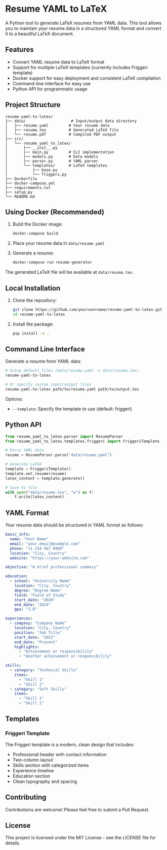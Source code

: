 # Resume YAML to LaTeX

A Python tool to generate LaTeX resumes from YAML data. This tool allows you to maintain your resume data in a structured YAML format and convert it to a beautiful LaTeX document.

## Features

- Convert YAML resume data to LaTeX format
- Support for multiple LaTeX templates (currently includes Friggeri template)
- Docker support for easy deployment and consistent LaTeX compilation
- Command-line interface for easy use
- Python API for programmatic usage

## Project Structure

```
resume-yaml-to-latex/
├── data/                    # Input/output data directory
│   ├── resume.yaml         # Your resume data
│   ├── resume.tex          # Generated LaTeX file
│   └── resume.pdf          # Compiled PDF output
├── src/
│   └── resume_yaml_to_latex/
│       ├── __init__.py
│       ├── main.py         # CLI implementation
│       ├── models.py       # Data models
│       ├── parser.py       # YAML parser
│       └── templates/      # LaTeX templates
│           ├── base.py
│           └── friggeri.py
├── Dockerfile
├── docker-compose.yml
├── requirements.txt
├── setup.py
└── README.md
```

## Using Docker (Recommended)

1. Build the Docker image:
   ```bash
   docker-compose build
   ```

2. Place your resume data in `data/resume.yaml`

3. Generate a resume:
   ```bash
   docker-compose run resume-generator
   ```

The generated LaTeX file will be available at `data/resume.tex`.

## Local Installation

1. Clone the repository:
   ```bash
   git clone https://github.com/yourusername/resume-yaml-to-latex.git
   cd resume-yaml-to-latex
   ```

2. Install the package:
   ```bash
   pip install -e .
   ```

## Command Line Interface

Generate a resume from YAML data:

```bash
# Using default files (data/resume.yaml -> data/resume.tex)
resume-yaml-to-latex

# Or specify custom input/output files
resume-yaml-to-latex path/to/resume.yaml path/to/output.tex
```

Options:
- `--template`: Specify the template to use (default: friggeri)

## Python API

```python
from resume_yaml_to_latex.parser import ResumeParser
from resume_yaml_to_latex.templates.friggeri import FriggeriTemplate

# Parse YAML data
resume = ResumeParser.parse("data/resume.yaml")

# Generate LaTeX
template = FriggeriTemplate()
template.set_resume(resume)
latex_content = template.generate()

# Save to file
with open("data/resume.tex", "w") as f:
    f.write(latex_content)
```

## YAML Format

Your resume data should be structured in YAML format as follows:

```yaml
basic_info:
  name: "Your Name"
  email: "your.email@example.com"
  phone: "+1 234 567 8900"
  location: "City, Country"
  website: "https://your-website.com"

objective: "A brief professional summary"

education:
  - school: "University Name"
    location: "City, Country"
    degree: "Degree Name"
    field: "Field of Study"
    start_date: "2020"
    end_date: "2024"
    gpa: "3.8"

experiences:
  - company: "Company Name"
    location: "City, Country"
    position: "Job Title"
    start_date: "2022"
    end_date: "Present"
    highlights:
      - "Achievement or responsibility"
      - "Another achievement or responsibility"

skills:
  - category: "Technical Skills"
    items:
      - "Skill 1"
      - "Skill 2"
  - category: "Soft Skills"
    items:
      - "Skill 1"
      - "Skill 2"
```

## Templates

### Friggeri Template

The Friggeri template is a modern, clean design that includes:
- Professional header with contact information
- Two-column layout
- Skills section with categorized items
- Experience timeline
- Education section
- Clean typography and spacing

## Contributing

Contributions are welcome! Please feel free to submit a Pull Request.

## License

This project is licensed under the MIT License - see the LICENSE file for details. 
